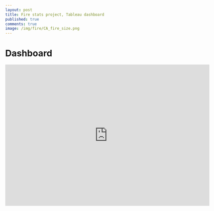 ```yaml
---
layout: post
title: Fire stats project, Tableau dashboard
published: true
comments: true
image: /img/fire/CA_fire_size.png
---
```


# Dashboard

<iframe seamless frameborder="0" src="https://public.tableau.com/views/1_88MillionUSFires/FireDash?:embed=yes&:display_count=yes&:showVizHome=no" width = '650' height = '450' scrolling='yes' ></iframe>
